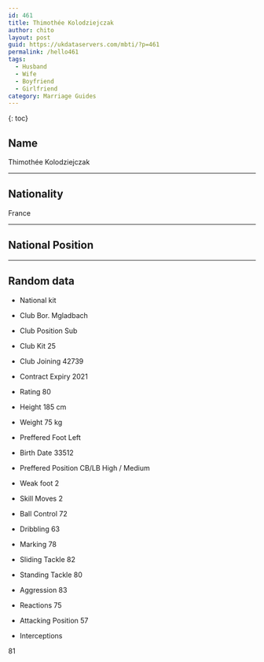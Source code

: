 ```yaml
---
id: 461
title: Thimothée Kolodziejczak
author: chito
layout: post
guid: https://ukdataservers.com/mbti/?p=461
permalink: /hello461
tags:
  - Husband
  - Wife
  - Boyfriend
  - Girlfriend
category: Marriage Guides
---
```



{: toc}

## Name  
Thimothée Kolodziejczak 

* * *

## Nationality  
France 

* * *

## National Position 

* * *

## Random data 

  * National kit 
  * Club 
Bor. Mgladbach 

  * Club Position 
Sub 

  * Club Kit 
25 

  * Club Joining 
42739 

  * Contract Expiry 
2021 

  * Rating 
80 

  * Height 
185 cm 

  * Weight 
75 kg 

  * Preffered Foot 
Left 

  * Birth Date 
33512 

  * Preffered Position 
CB/LB High / Medium 

  * Weak foot 
2 

  * Skill Moves 
2 

  * Ball Control 
72 

  * Dribbling 
63 

  * Marking 
78 

  * Sliding Tackle 
82 

  * Standing Tackle 
80 

  * Aggression 
83 

  * Reactions 
75 

  * Attacking Position 
57 

  * Interceptions 

81